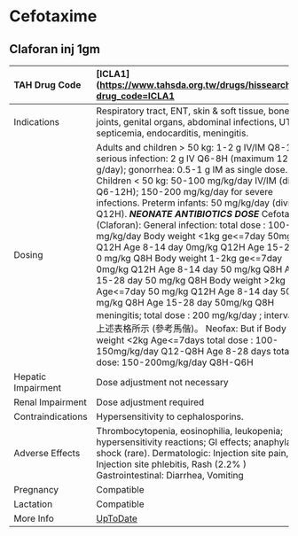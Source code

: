 # Cefotaxime

## Claforan inj 1gm

| TAH Drug Code      | [ICLA1](https://www.tahsda.org.tw/drugs/hissearch.php?drug_code=ICLA1                                                                                                                                                                                                                                                                                                                                                                                                                                                                                                                                                                                                                                                                                                                                                                                                                                                 |
|:-------------------|:----------------------------------------------------------------------------------------------------------------------------------------------------------------------------------------------------------------------------------------------------------------------------------------------------------------------------------------------------------------------------------------------------------------------------------------------------------------------------------------------------------------------------------------------------------------------------------------------------------------------------------------------------------------------------------------------------------------------------------------------------------------------------------------------------------------------------------------------------------------------------------------------------------------------|
| Indications        | Respiratory tract, ENT, skin & soft tissue, bone & joints, genital organs, abdominal infections, UTI; septicemia, endocarditis, meningitis.                                                                                                                                                                                                                                                                                                                                                                                                                                                                                                                                                                                                                                                                                                                                                                           |
| Dosing             | Adults and children > 50 kg: 1-2 g IV/IM Q8-12H; serious infection: 2 g IV Q6-8H (maximum 12 g/day); gonorrhea: 0.5-1 g IM as single dose. Children < 50 kg: 50-100 mg/kg/day IV/IM (divided Q6-12H); 150-200 mg/kg/day for severe infections. Preterm infants: 50 mg/kg/day (divided Q12H). *****NEONATE ANTIBIOTICS DOSE***** Cefotaxime (Claforan): General infection: total dose : 100-150 mg/kg/day Body weight <1kg ge<=7day 50mg/kg Q12H  Age 8-14 day 0mg/kg Q12H  Age 15-28 day 0 mg/kg Q8H Body weight 1-2kg ge<=7day 0mg/kg Q12H  Age 8-14 day 50 mg/kg Q8H  Age 15-28 day 50 mg/kg Q8H Body weight >2kg Age<=7day 50 mg/kg Q12H  Age 8-14 day 50 mg/kg Q8H  Age 15-28 day 50mg/kg Q8H meningitis; total dose : 200 mg/kg/day ; interval 比照上述表格所示 (參考馬偕)。 Neofax: But if Body weight <2kg Age<=7days total dose : 100-150mg/kg/day Q12-Q8H Age 8-28 days total dose: 150-200mg/kg/day Q8H-Q6H |
| Hepatic Impairment | Dose adjustment not necessary                                                                                                                                                                                                                                                                                                                                                                                                                                                                                                                                                                                                                                                                                                                                                                                                                                                                                         |
| Renal Impairment   | Dose adjustment required                                                                                                                                                                                                                                                                                                                                                                                                                                                                                                                                                                                                                                                                                                                                                                                                                                                                                              |
| Contraindications  | Hypersensitivity to cephalosporins.                                                                                                                                                                                                                                                                                                                                                                                                                                                                                                                                                                                                                                                                                                                                                                                                                                                                                   |
| Adverse Effects    | Thrombocytopenia, eosinophilia, leukopenia; hypersensitivity reactions; GI effects; anaphylactic shock (rare). Dermatologic: Injection site pain, Injection site phlebitis, Rash (2.2% ) Gastrointestinal: Diarrhea, Vomiting                                                                                                                                                                                                                                                                                                                                                                                                                                                                                                                                                                                                                                                                                         |
| Pregnancy          | Compatible                                                                                                                                                                                                                                                                                                                                                                                                                                                                                                                                                                                                                                                                                                                                                                                                                                                                                                            |
| Lactation          | Compatible                                                                                                                                                                                                                                                                                                                                                                                                                                                                                                                                                                                                                                                                                                                                                                                                                                                                                                            |
| More Info          | [UpToDate](https://www.uptodate.com/contents/cefotaxime-drug-information)                                                                                                                                                                                                                                                                                                                                                                                                                                                                                                                                                                                                                                                                                                                                                                                                                                             |

